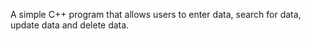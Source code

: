 A simple C++ program that allows users to enter data, search for data, update data and delete data.
